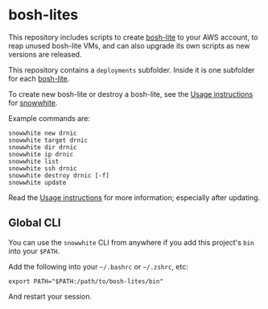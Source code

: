 bosh-lites
==========

This repository includes scripts to create [bosh-lite](https://github.com/cloudfoundry/bosh-lite/) to your AWS account, to reap unused bosh-lite VMs, and can also upgrade its own scripts as new versions are released.

This repository contains a `deployments` subfolder. Inside it is one subfolder for each [bosh-lite](https://github.com/cloudfoundry/bosh-lite/).

To create new bosh-lite or destroy a bosh-lite, see the [Usage instructions](https://github.com/cloudfoundry-community/snowwhite#usage) for [snowwhite](https://github.com/cloudfoundry-community/snowwhite).

Example commands are:

```
snowwhite new drnic
snowwhite target drnic
snowwhite dir drnic
snowwhite ip drnic
snowwhite list
snowwhite ssh drnic
snowwhite destroy drnic [-f]
snowwhite update
```

Read the [Usage instructions](https://github.com/cloudfoundry-community/#usage) for more information; especially after updating.

Global CLI
----------

You can use the `snowwhite` CLI from anywhere if you add this project's `bin` into your `$PATH`.

Add the following into your `~/.bashrc` or `~/.zshrc`, etc:

```
export PATH="$PATH:/path/to/bosh-lites/bin"
```

And restart your session.
